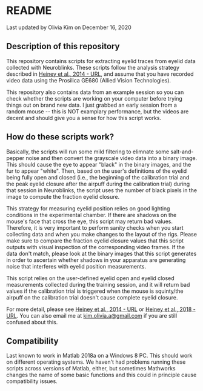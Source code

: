 # README
Last updated by Olivia Kim on December 16, 2020

## Description of this repository
This repository contains scripts for extracting eyelid traces from eyelid data collected with Neuroblinks. These scripts follow the analysis strategy described in [Heiney et al., 2014 - URL](https://www.jneurosci.org/content/34/45/14845.short), and assume that you have recorded video data using the Prosilica GE680 (Allied Vision Technologies).

This repository also contains data from an example session so you can check whether the scripts are working on your computer before trying things out on brand new data. I just grabbed an early session from a random mouse -- this is NOT examplary performance, but the videos are decent and should give you a sense for how this script works.


## How do these scripts work?
Basically, the scripts will run some mild filtering to elimnate some salt-and-pepper noise and then convert the grayscale video data into a binary image. This should cause the eye to appear "black" in the binary images, and the fur to appear "white". Then, based on the user's definitions of the eyelid being fully open and closed (i.e., the beginning of the calibration trial and the peak eyelid closure after the airpuff during the calibration trial) during that session in Neuroblinks, the script uses the number of black pixels in the image to compute the fraction eyelid closure.

This strategy for measuring eyelid position relies on good lighting conditions in the experimental chamber. If there are shadows on the mouse's face that cross the eye, this script may return bad values. Therefore, it is very important to perform sanity checks when you start collecting data and when you make changes to the layout of the rigs. Please make sure to compare the fraction eyelid closure values that this script outputs with visual inspection of the corresponding video frames. If the data don't match, please look at the binary images that this script generates in order to ascertain whether shadows in your apparatus are generating noise that interferes with eyelid position measurements.

This script relies on the user-defined eyelid open and eyelid closed measurements collected during the training session, and it will return bad values if the calibration trial is triggered when the mouse is squinty/the airpuff on the calibration trial doesn't cause complete eyelid closure.

For more detail, please see [Heiney et al., 2014 - URL](https://www.jneurosci.org/content/34/45/14845.short) or [Heiney et al., 2018 - URL](https://link.springer.com/protocol/10.1007/978-1-4939-7549-5_3).
You can also email me at kim.olivia.a@gmail.com if you are still confused about this.


## Compatibility
Last known to work in Matlab 2018a on a Windows 8 PC. This should work on different operating systems. We haven't had problems running these scripts across versions of Matlab, either, but sometimes Mathworks changes the name of some basic functions and this could in principle cause compatibility issues.